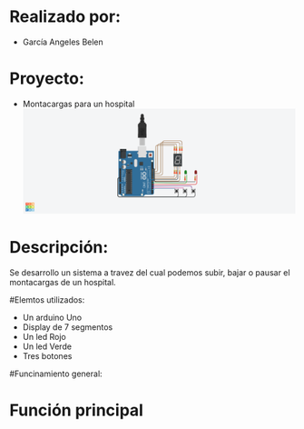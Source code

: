 # Realizado por:
- García Angeles Belen 

# Proyecto: 
- Montacargas para un hospital
![Tinkercad](./imagenes/circuito.png)

# Descripción:
Se desarrollo un sistema a travez del cual podemos subir, bajar o pausar el montacargas de un hospital.

#Elemtos utilizados:
- Un arduino Uno
- Display de 7 segmentos
- Un led Rojo
- Un led Verde
- Tres botones

#Funcinamiento general:


# Función principal

